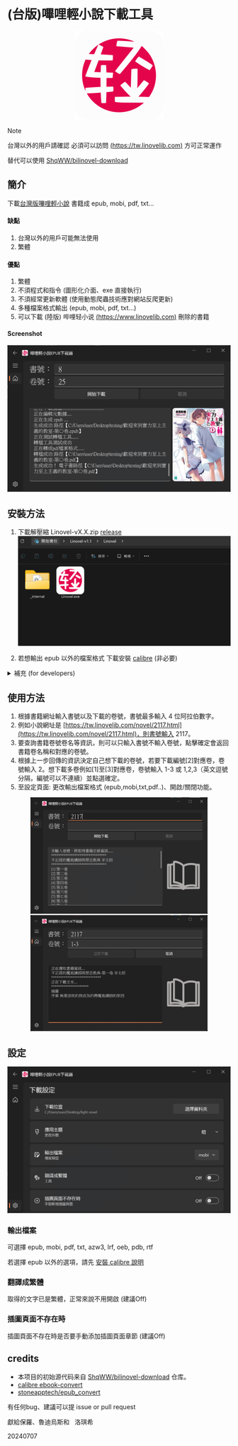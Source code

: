 # (台版)嗶哩輕小說下載工具

<p align="center">
  <img src="resource/logo_big.png" width="200";"/> 
</p>

> [!NOTE]
> 台灣以外的用戶請確認 必須可以訪問 [(https://tw.linovelib.com)](https://tw.linovelib.com) 方可正常運作
> 
> 替代可以使用 [ShqWW/bilinovel-download](https://github.com/ShqWW/bilinovel-download)

<!---
- [簡介](#簡介)
- [安裝方法](#安裝方法)
- [使用方法](#使用方法)
- [設定](#設定)
- [鸣谢](#鸣谢)
-->

## 簡介
下載[台灣版嗶哩輕小說](https://tw.linovelib.com) 書籍成 epub, mobi, pdf, txt...

#### 缺點
1. 台灣以外的用戶可能無法使用
1. 繁體

#### 優點
1. 繁體
1. 不須程式和指令 (圖形化介面、exe 直接執行)
1. 不須經常更新軟體 (使用動態爬蟲技術應對網站反爬更新)
1. 多種檔案格式輸出 (epub, mobi, pdf, txt...)
1. 可以下載 (陸版) 哔哩轻小说 [(https://www.linovelib.com)](https://www.linovelib.com) 刪除的書籍

#### Screenshot

![app main screenshot](resource/app-screenshot16.png)

## 安裝方法
1. 下載解壓縮 Linovel-vX.X.zip [release](https://github.com/sinkboy-chen/TwLinovelDownloader/releases)
![decompress screenshot](resource/decompress2.png)

2. 若想輸出 epub 以外的檔案格式 下載安裝 [calibre](https://calibre-ebook.com/download) (非必要)

<details>
  <summary>補充 (for developers)</summary>
  
  1. if you want to run with python
  ```
  # 2024/07/04 tested with Python 3.11.4 on Windows 11
  git clone https://github.com/sinkboy-chen/TwLinovelDownloader.git
  cd TwLinovelDownloader
  pip install -r requirements.txt
  python bilinovel_gui.py
  ```

  2. if you want to pyinstall your own exe
  ```
  # 2024/07/04 tested with Python 3.11.4 on Windows 11
  git clone https://github.com/sinkboy-chen/TwLinovelDownloader.git
  cd TwLinovelDownloader
  pip install -r requirements.txt
  pip install pyinstaller
  pyinstaller -D -w -i .\resource\logo.png .\bilinovel_gui.py --name Linovel
  # the exe will be in TwLinovelDownloader\dist
  ```
</details>

## 使用方法
1. 根據書籍網址輸入書號以及下載的卷號，書號最多輸入 4 位阿拉伯數字。
1. 例如小說網址是 [https://tw.linovelib.com/novel/2117.html](https://tw.linovelib.com/novel/2117.html)，則書號輸入 2117。
1. 要查詢書籍卷號卷名等資訊，則可以只輸入書號不輸入卷號，點擊確定會返回書籍卷名稱和對應的卷號。
1. 根據上一步回傳的資訊決定自己想下載的卷號，若要下載編號[2]對應卷，卷號輸入 2。想下載多卷例如[1]至[3]對應卷，卷號輸入 1-3 或 1,2,3（英文逗號分隔，編號可以不連續）並點選確定。
1. 至設定頁面: 更改輸出檔案格式 (epub,mobi,txt,pdf..)、開啟/關閉功能。

<div align="center">
  <img src="resource/app-screenshot10.png" width="400"/>
  <img src="resource/app-screenshot13.png" width="400"/>
</div>

## 設定
![app screenshot 8](resource/app-screenshot8.png)

### 輸出檔案
可選擇 epub, mobi, pdf, txt, azw3, lrf, oeb, pdb, rtf

若選擇 epub 以外的選項，請先 [安裝 calibre 說明](#下載--calibre-非必要)

### 翻譯成繁體
取得的文字已是繁體，正常來說不用開啟 (建議Off)

### 插圖頁面不存在時
插圖頁面不存在時是否要手動添加插圖頁面章節 (建議Off)

## credits
- 本项目的初始源代码来自 [ShqWW/bilinovel-download](https://github.com/ShqWW/bilinovel-download) 仓库。
- [calibre ebook-convert](https://calibre-ebook.com/download)
- [stoneapptech/epub_convert](https://github.com/stoneapptech/epub_convert)

有任何bug、建議可以提 issue or pull request

獻給保羅、魯迪烏斯和&nbsp;&nbsp;&nbsp;洛琪希

20240707

